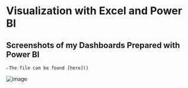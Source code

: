 # Visualization with Excel and Power BI 

## Screenshots of my Dashboards Prepared with Power BI
    -The file can be found [here]()
![image](https://github.com/isaacmensahtwum/Power-BI-and-Excel/assets/96497893/b46ac9f5-4e43-42e4-8a79-c9275a962c8e)

